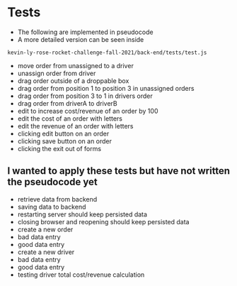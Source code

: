# Tests

- The following are implemented in pseudocode
- A more detailed version can be seen inside
```
kevin-ly-rose-rocket-challenge-fall-2021/back-end/tests/test.js
```

- move order from unassigned to a driver
- unassign order from driver
- drag order outside of a droppable box
- drag order from position 1 to position 3 in unassigned orders
- drag order from position 3 to 1 in drivers order
- drag order from driverA to driverB
- edit to increase cost/revenue of an order by 100
- edit the cost of an order with letters
- edit the revenue of an order with letters
- clicking edit button on an order 
- clicking save button on an order
- clicking the exit out of forms

## I wanted to apply these tests but have not written the pseudocode yet
- retrieve data from backend
- saving data to backend
- restarting server should keep persisted data
- closing browser and reopening should keep persisted data
- create a new order
- bad data entry
- good data entry
- create a new driver
- bad data entry
- good data entry
- testing driver total cost/revenue calculation
